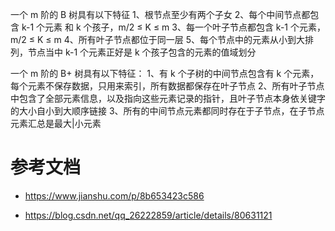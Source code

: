 














一个 m 阶的 B 树具有以下特征
  1、根节点至少有两个子女
  2、每个中间节点都包含 k-1 个元素 和 k 个孩子，m/2 ≤ K ≤ m
  3、每一个叶子节点都包含 k-1 个元素，m/2 ≤ K ≤ m
  4、所有叶子节点都位于同一层
  5、每个节点中的元素从小到大排列，节点当中 k-1 个元素正好是 k 个孩子包含的元素的值域划分



一个 m 阶的 B+ 树具有以下特征：
  1、有 k 个子树的中间节点包含有 k 个元素，每个元素不保存数据，只用来索引，所有数据都保存在叶子节点
  2、所有叶子节点中包含了全部元素信息，以及指向这些元素记录的指针，且叶子节点本身依关键字的大小自小到大顺序链接
  3、所有的中间节点元素都同时存在于子节点，在子节点元素汇总是最大|小元素




# 参考文档
  
  * https://www.jianshu.com/p/8b653423c586
 
  * https://blog.csdn.net/qq_26222859/article/details/80631121

